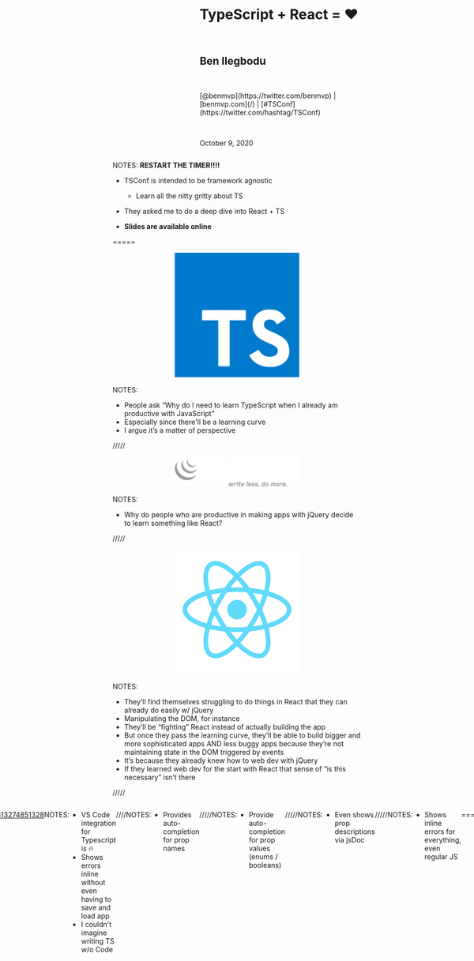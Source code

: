 <!-- .slide: data-state="title-page" data-background="url(../../img/ts-react/mixing-console-abigail-keenan-QdEn9s5Q_4w-unsplash.jpg) no-repeat center" data-background-size="cover" -->

<div style="display: flex; align-items:center; justify-content: flex-end">
	<div style="width: 65%;" class="content-overlay">

  <h1>TypeScript + React = ❤️</h1>

  <br />

  <h2>Ben Ilegbodu</h2>

  <br />

  <p>[@benmvp](https://twitter.com/benmvp) | [benmvp.com](/) | [#TSConf](https://twitter.com/hashtag/TSConf)</p>

  <br />

  <p>October 9, 2020</p>


  </div>
</div>

NOTES:
**RESTART THE TIMER!!!!**

- TSConf is intended to be framework agnostic
  - Learn all the nitty gritty about TS
- They asked me to do a deep dive into React + TS


- **Slides are available online**

=====
<!-- .slide: data-background="url(../../img/perfect-lib/alessandra-caretto-cAY9X4rPG3g-bicycle-unsplash.jpg) no-repeat center" data-background-size="cover" -->

<div style="display: flex; align-items:center; justify-content: center">
	<div style="width: 50%;" class="content-overlay">
    <a href="https://www.typescriptlang.org/" target="_blank"><img src="../../img/nav-react/typescript-logo.png" class="plain" /></a>
  </div>
</div>

NOTES:
- People ask “Why do I need to learn TypeScript when I already am productive with JavaScript”
- Especially since there'll be a learning curve
- I argue it’s a matter of perspective

/////
<!-- .slide: data-background="url(../../img/perfect-lib/alessandra-caretto-cAY9X4rPG3g-bicycle-unsplash.jpg) no-repeat center" data-background-size="cover" -->

<div style="display: flex; align-items:center; justify-content: center">
	<div style="width: 50%;" class="content-overlay">
    <a href="https://jquery.com/" target="_blank"><img src="../../img/ts-react/jquery-logo-light.png" class="plain" /></a>
  </div>
</div>

NOTES:
- Why do people who are productive in making apps with jQuery decide to learn something like React?

/////
<!-- .slide: data-background="url(../../img/perfect-lib/alessandra-caretto-cAY9X4rPG3g-bicycle-unsplash.jpg) no-repeat center" data-background-size="cover" -->

<div style="display: flex; align-items:center; justify-content: center">
	<div style="width: 50%;" class="content-overlay">
    <a href="https://reactjs.org/" target="_blank"><img src="../../img/react/react-logo.png" class="plain" /></a>
  </div>
</div>

NOTES:
- They’ll find themselves struggling to do things in React that they can already do easily w/ jQuery
- Manipulating the DOM, for instance
- They’ll be “fighting” React instead of actually building the app
- But once they pass the learning curve, they’ll be able to build bigger and more sophisticated apps AND less buggy apps because they’re not maintaining state in the DOM triggered by events
- It’s because they already knew how to web dev with jQuery
- If they learned web dev for the start with React that sense of “is this necessary” isn’t there

/////
<!-- .slide: data-background="url(../../img/perfect-lib/alessandra-caretto-cAY9X4rPG3g-bicycle-unsplash.jpg) no-repeat center" data-background-size="cover" -->

<div style="display:flex; justify-content: center">
  <div class="content-overlay" style="width: 70%">
    <div style="display:flex;align-items:flex-end;justify-content:space-around;margin-top:5%">
	    <div style="flex:0 0 45%;">
        <a href="https://reactjs.org/" target="_blank"><img src="../../img/react/react-logo.png" class="plain" /></a>
      </div>
      <div style="flex:0 0 45%;">
        <a href="https://www.javascript.com/" target="_blank" style="display: block"><img src="../../img/nav-react/javascript-logo-flat.svg" class="plain" /></a>
      </div>
  </div>
</div>

NOTES:
- It’s the same for JavaScript + TypeScript
- Because you already know how to build React apps in JavaScript, jumping to TypeScript may not seem worth it
- But if you were learning JavaScript as TypeScript from the beginning your perspective would be different
- No different than learning JS from the beginning and have to learn random quirks

/////
<!-- .slide: data-background="url(../../img/perfect-lib/alessandra-caretto-cAY9X4rPG3g-bicycle-unsplash.jpg) no-repeat center" data-background-size="cover" -->

<div style="display:flex; justify-content: center">
  <div class="content-overlay" style="width: 70%">
    <div style="display:flex;align-items:flex-end;justify-content:space-around;margin-top:5%">
	    <div style="flex:0 0 45%;">
        <a href="https://reactjs.org/" target="_blank"><img src="../../img/react/react-logo.png" class="plain" /></a>
      </div>
      <div style="flex:0 0 45%;">
        <a href="https://www.typescriptlang.org/" target="_blank"><img src="../../img/nav-react/typescript-logo.png" class="plain" /></a>
      </div>
  </div>
</div>

NOTES:
- Most talks on React + TypeScript just teach how to use TypeScript w/ React
- They are assuming you already wanna use TS and just wanna know how to

/////
<!-- .slide: data-background="url(../../img/perfect-lib/alessandra-caretto-cAY9X4rPG3g-bicycle-unsplash.jpg) no-repeat center" data-background-size="cover" -->

<div style="display:flex; justify-content: center">
  <div class="content-overlay" style="width: 70%">
    <a href="https://kentcdodds.com/blog/why-users-care-about-how-you-write-code" target="_blank">
      <img src="../../img/perfect-lib/kent-c-dodds-why-users-care-about-how-you-write-code.png" alt="Article by Kent C. Dodds entitled 'Why users care about how your write code'" class="plain" />
    </a>
    <p>
      <a href="https://kentcdodds.com/blog/why-users-care-about-how-you-write-code" target="_blank">
        <em>Why users care about how you write code</em>
      </a>
    </p>
  </div>
</div>

NOTES:
- Whenever we're talking about non-end-user features
  * We need to ask ourselves what exactly is the benefit?
  * Does this even matter?
- Because if it's **not** a feature for the end user
  * Then it **needs** to be a feature for the developer
  * So that _they_ can build faster/better for end user
- Otherwise, we find ourselves bike-shedding
- Kent C. Dodds wrote a blog post says exactly that
  * We need to measure success based on how well we can deliver what the user wants
  * Our choice of tooling should be based on that goal (and no more)

/////
<!-- .slide: data-background="url(../../img/perfect-lib/alessandra-caretto-cAY9X4rPG3g-bicycle-unsplash.jpg) no-repeat center" data-background-size="cover" -->

<div style="display: flex; align-items:center; justify-content: center">
	<div style="width: 70%;" class="content-overlay">
    <img src="../../img/ts-react/dung-beetle-paulo-ziemer-oV3zTK7vuP0-unsplash.jpg" class="plain" />
  </div>
</div>

NOTES:
- Users definitely don’t want a buggy experience and of course, neither do we
- Most errors don’t occur when writing initially
  - But when making changes (refactoring)
  - Either 2 minutes later or 2 months later
  - That's when bugs get introduced
- Common errors / classes of bugs
  - `undefined` is not object
  - Variable `x` is not a function
  - Changing interfaces
    - Deprecated features
    - Changed types
- Gonna spend rest of our time showing TS features that can prevent this
- But I also hope to show you that you can prevent errors w/o too much TS
- There's lots TS can do but I want to focus on the React world

=====

<!-- .slide: data-background="#000" -->

<div style="display:flex; justify-content: center">
  <div class="content-overlay" style="width: 65%">
    <img src="../../img/family/ilegbodu-family-christmas-2019.jpg" alt="Ilegbodu family at Christmas 2019" />
  </div>
</div>

NOTES:

- My name is Ben Ilegbodu
- Christian, Husband, Father
- _Family introductions_
- We live in Pittsburg, CA (SF Bay Area)
- Also a Google Developer Expert & Microsoft MVP in Web Technologies

/////

![Stitch Fix Corporate logo (light)](../../img/stitchfix/lockup-solid-vert-gender-neutral-light.svg)
<!-- .element: class="plain" style="width: 75%" -->

NOTES:

- I'm a Principal Frontend Engineer at Stitch Fix
- Stitch Fix is an online personal styling service
  * Combines technology & data science
  * With an actual human stylist
  * Take the effort out of shopping by providing a selection of clothes picked just for you
  * And sent to your door on a frequency that you choose
- We're hiring!
  * Headquarters is in SF
  * But we have remote engineers all over the country

/////

![Screenshot of TypeScript for React Developers Minishop](../../img/ts-react/typescript-for-react-developers.png)
<!-- .element: class="plain" style="width: 75%" -->

[TypeScript for React Developers Minishop](https://www.benmvp.com/minishops/typescript-for-react-developers/?utm_source=benmvp&utm_medium=slides&utm_campaign=tsconf-2020)

NOTES:
- I do virtual workshops...
- I'm doing a giveaway...

=====

# Anatomy of a function component

NOTES:
- A React component is just a function
- There's nothing _really_ special about it
- Takes props in and returns JSX
- Can be treated & typed like any other TS function
- Use an `interface` to define the props and is type of argument

=====

# Props

/////

# PropTypes vs. TypeScript

NOTES:
- You may be thinking React already has `PropTypes`
  - What's the difference
- `PropTypes` are runtime checks
  - So you either have to render the component locally
  - Or render it as part of a test
- Failed validation does not prevent the component from rendering
  - Errors will as a result, however
  - It's on the dev to notice and fix
- TypeScript is compile-time
  - The App won't even run if there are errors
  - It gets in your way, which will be really annoying at the start
  - We'll see lots of examples of that

/////

# 1. Props must be listed

NOTES:
- Can't be used w/in component w/o definition
- How many times have you had props in a component used w/o any definition?
- There are ESLint rules to catch this sort of thing, but they are limited

/////


NOTES:
- Can't be passed as props to component w/o definition

/////

# 2. Props are required by default

NOTES:
- See lots of examples where React PropTypes are defined
- But none of them are marked as required
- But if you look at the code, the props are _definitely_ required

/////


NOTES:
- Use `?` to denote a prop is optional

/////

NOTES:
- Default props uses object destructuring + defaulting

/////

# 3. Prop refactors are caught

NOTES:
- If you change the type of a value, all the places using it must be updated

/////

NOTES:
- If you change the name of a prop, all the places using it must be updated

/////

# 4. Can't avoid defining complex objects

NOTES:
- Without prop types, it's just this huge object w/ undocumented properties

/////

NOTES:
- Even with lint rules to enforce prop types
  - `PropTypes.object` or `PropTypes.shape({})
  - We're just lazy

/////

NOTES:
- TS is now getting in your way and preventing you from being lazy
  - But also saving you because you have to define _exactly_ what's available
- If object's properties change (in a shared place), compilation will break

/////

# 5. Function props have explicit signature

NOTES:
- With prop types it's just `PropTypes.func`

/////

NOTES:
- Now you have to define both the args as well as return value

/////

NOTES:
- How many times have you changed the args of a callback function
  - Forget to change one or two places?
- `PropTypes.func` wouldn't have caught it
  - Just a runtime error

/////

NOTES:
- By the way this is also really great for render props
  - Get to see everything that render prop is passing you

/////

# 6. Rest props are also typed

NOTES:
- Rest props are also typed

/////

NOTES:
- Can't pass extra props through w/ rest props either
- Types have to match as well

/////

# 7. Sharing props

NOTES:
- Can share props through extending interfaces
- Validation still works perfectly
- ESLint can't figure all of this out

/////

# 8. VS Code integration

https://twitter.com/erikras/status/1304479313274851328

NOTES:
- VS Code integration for Typescript is 🔥
- Shows errors inline without even having to save and load app
- I couldn't imagine writing TS w/o Code

////

NOTES:
- Provides auto-completion for prop names

/////

NOTES:
- Provide auto-completion for prop values (enums / booleans)

/////

NOTES:
- Even shows prop descriptions via jsDoc

/////

NOTES:
- Shows inline errors for everything, even regular JS

=====

# Hooks

NOTES:
- The biggest unique difference with TS + React is with props
  - Because that's the biggest unique aspect of React
  - And for React function components everything I described is standard for functions
- The rest of React is really just regular TS vs JS
- But let's talk about some hooks

/////

# `useState`

/////

NOTES:
- Infers the type from the initial value

/////

NOTES:
- However if the initial value is `null` you'll need to declare the type
- Similarly if the initial value is one type of a union of types

/////

# `useEffect`

/////

NOTES:
- Nothing really special since `useEffect` just takes in a function
- It does ensure that you only return `undefined` or a clean-up function

/////

# `useReducer`

/////

NOTES:
- Can use what's called a "discriminated union" to define reducer actions

/////

# Custom hooks

NOTES:
- In general custom hooks are just regular functions
  * So you would type them like any TS function

/////

NOTES:
- However it's common in hooks to return a tuple like `useState`
- In which case you'll want to use `as const`
- Otherwise type inference will incorrect guess the type

=====

# Advanced patterns

/////

# One w/ the other

Example calls

NOTES:
- Let's say you have `<Text>` component that allows you to truncate text with `truncate` prop
- It also has a `showExpand` to provide link to click to expand
- The `showExpand` prop doesn't make sense w/o `truncate` prop

/////

Sample interfaces

NOTES:
- This is what the props definition could look like

/////

# Wrapping HTML components

Example calls

NOTES:
- Let's say I've got my `<Button>` component that's a wrapper over HTML `<button>`
- It has some props to control the visual design, but I want to support `<button>` props
  * And have the all type checked
- Without TS we sort of implicitly do this spreading rest props on the `<button>`
- But there's no validation - I could pass anything
  * Relying on the runtime error from React to tell me that this prop is invalid on `<button>`

////

Sample interface

NOTES:
- This is what it'd look like

/////

# Parameterized props

Example call for render prop

NOTES:
- Let's say you have a `<List>` that has a render prop for each item
- `<List>` is generic so it doesn't know what sort of items it's getting
  * Doesn't care about the items themselves just displaying them (dividers, etc)
- My biggest beef with render props is that I literally have no idea what I'm getting

/////

Sample component def

NOTES:
- But a render prop is just a special function prop, which now can be typed
- And with the power of generics, it can be _generically_ typed

=====

# Setup

/////

CRA

NOTES:
- Easiest way of getting set up as always is with Create React App
- Use `--typescript` arg
- Adds a basic `tsconfig.json` for you
- There's also a way to add TS to an existing CRA app

/////

Non-CRA

NOTES:
- For non-CRA apps, it's pretty straightforward
- In the past, you had to ditch Babel and use TS for JS transpiling & type checking
- Now TS & Babel work together
  * Add `@babel/preset-typescript` to babel config
  * Handles understanding TS and transpiling to JS just like your other plugins
- Also need to add a `tsconfig.json`

/////

tsc for CI

NOTES:
- Generally for PRs I'm not building the app in CI
  * Make the checks as fast as possible
- Therefore, you _should_ add a type check step in addition to tests & lint
- Only using the TS compiler for type-checking, Babel handles transpiling
  * IMO Babel does a better job of transpiling
  * Its ecosystem around plugins is much more robust than what TS offers

/////

DefinitelyTyped

NOTES:
- `DefinitelyTyped` is an amazing repository of type definitions
  * Has all of your favorite packages
- In order for you to be able to accurately type your React code
  * Your dependencies need to be typed as well

## Do I have to switch over all at once?

NOTES:
- NO! Not at all
- I always advise against big rewrites
  * Again, the whole purpose is to deliver a better quality app for your users
  * You spending weeks/months rewritting is not helping them
- I suggest taking it component by component
  * With Babel JS can import TS no-problem
  * You'll want to try to avoid the reverse because then you're missing type info
- So I suggest starting with utilities/helpers first
  * Those with little to no dependencies
  * Then work your way outwards
  * The top-level App component would likely be last

=====

# Resources

- [React TypeScript Cheatsheet](https://react-typescript-cheatsheet.netlify.app/)
- [`@typescript-eslint/eslint-plugin`](https://github.com/typescript-eslint/typescript-eslint/tree/master/packages/eslint-plugin)

NOTES:
- Only talked about function components
- You can use TS w/ class components too although hooks w/ functions are the way to go
- These resources will help

=====

(medicine background)

# TypeScript is not a cure-all!

NOTES:
- I know I've been super excited about TS
  * But it's not a cure-all
- It's just a tool like anything else
  * Still need code review
  * Still need tests for run-time things
  * But hopefully you'll need less of both
- There's a **learning curve** for TS
  * That's the COST
  * At SFIX I gave a workshop on TypeScript + React
  * Then a team at ganged up on a single PR to get feet wet
- VALUE: need to keep a lot less in your head about how components & object data work
  * TS types now keep that info

=====
<!-- .slide: data-background="url(../../img/perfect-lib/kelly-sikkema-fvpgfw3IF1w-thanks-unsplash.jpg) no-repeat center" data-background-size="cover"  -->

<div style="display: flex; align-items:center; justify-content: flex-end">
	<div style="width: 30%" class="content-overlay closing">

  <h1 class="closing">Ben Ilegbodu</h1>

  <br />

  <p><a href="https://twitter.com/benmvp" target="_blank">@benmvp</a> | <a href="/" target="_blank">benmvp.com</a></p>
  <p><a href="mailto:ben@benmvp.com">ben@benmvp.com</a></p>
  <p><a href="https://github.com/benmvp" target="_blank">github/benmvp</a></p>

  </div>
</div>

NOTES:
- That's it!
- Ask questions on Twitter (@benmvp)
- Thanks!
- Enjoy the rest of the conference
